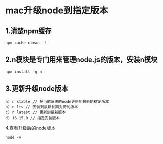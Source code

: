 # mac升级node到指定版本

## 1.清楚npm缓存
```
npm cache clean -f
```

## 2.n模块是专门用来管理node.js的版本，安装n模块
```
npm install -g n
```

## 3.更新升级node版本
```
a) n stable // 把当前系统的node更新到最新的稳定版本
b) n lts // 安装到最新长期支持的版本
c) n latest // 更新到最新版本
d) 16.15.0 // 指定安装版本
```

4.查看升级后的node版本
```
node -v
```
